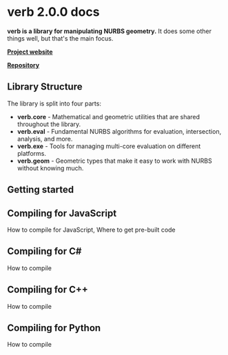 # verb 2.0.0 docs

**verb is a library for manipulating NURBS geometry.** It does some other things well, but that's the main focus.

**[Project website](http://www.verbnurbs.com)**

**[Repository](http://github.com/pboyer/verb)**

## Library Structure

The library is split into four parts:

* **verb.core** - Mathematical and geometric utilities that are shared throughout the library.
* **verb.eval** - Fundamental NURBS algorithms for evaluation, intersection, analysis, and more.
* **verb.exe** - Tools for managing multi-core evaluation on different platforms.
* **verb.geom** - Geometric types that make it easy to work with NURBS without knowing much.

## Getting started



## Compiling for JavaScript

How to compile for JavaScript, Where to get pre-built code

## Compiling for C&#35;

How to compile

## Compiling for C++

How to compile

## Compiling for Python

How to compile

